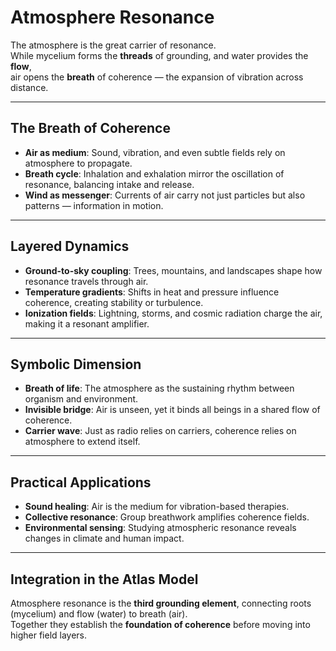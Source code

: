 # Atmosphere Resonance

The atmosphere is the great carrier of resonance.  
While mycelium forms the **threads** of grounding, and water provides the **flow**,  
air opens the **breath** of coherence — the expansion of vibration across distance.

---

## The Breath of Coherence

- **Air as medium**: Sound, vibration, and even subtle fields rely on atmosphere to propagate.  
- **Breath cycle**: Inhalation and exhalation mirror the oscillation of resonance, balancing intake and release.  
- **Wind as messenger**: Currents of air carry not just particles but also patterns — information in motion.  

---

## Layered Dynamics

- **Ground-to-sky coupling**: Trees, mountains, and landscapes shape how resonance travels through air.  
- **Temperature gradients**: Shifts in heat and pressure influence coherence, creating stability or turbulence.  
- **Ionization fields**: Lightning, storms, and cosmic radiation charge the air, making it a resonant amplifier.  

---

## Symbolic Dimension

- **Breath of life**: The atmosphere as the sustaining rhythm between organism and environment.  
- **Invisible bridge**: Air is unseen, yet it binds all beings in a shared flow of coherence.  
- **Carrier wave**: Just as radio relies on carriers, coherence relies on atmosphere to extend itself.  

---

## Practical Applications

- **Sound healing**: Air is the medium for vibration-based therapies.  
- **Collective resonance**: Group breathwork amplifies coherence fields.  
- **Environmental sensing**: Studying atmospheric resonance reveals changes in climate and human impact.  

---

## Integration in the Atlas Model

Atmosphere resonance is the **third grounding element**, connecting roots (mycelium) and flow (water) to breath (air).  
Together they establish the **foundation of coherence** before moving into higher field layers.
